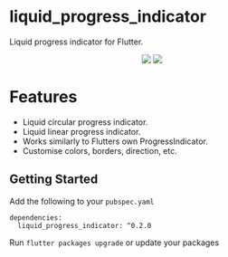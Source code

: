 # liquid_progress_indicator  
  
Liquid progress indicator for Flutter. 

<p align="center">
<img src="https://raw.githubusercontent.com/JordanADavies/liquid_progress_indicator/master/art/liquid_circular_progress_indicator.gif">
<img src="https://raw.githubusercontent.com/JordanADavies/liquid_progress_indicator/master/art/liquid_linear_progress_indicator.gif">
</p>
  
# Features  
  
 - Liquid circular progress indicator.
 - Liquid linear progress indicator.
 - Works similarly to Flutters own ProgressIndicator.
 - Customise colors, borders, direction, etc.
  
## Getting Started  
  
Add the following to your `pubspec.yaml`

    dependencies:  
      liquid_progress_indicator: ^0.2.0

Run `flutter packages upgrade` or update your packages
